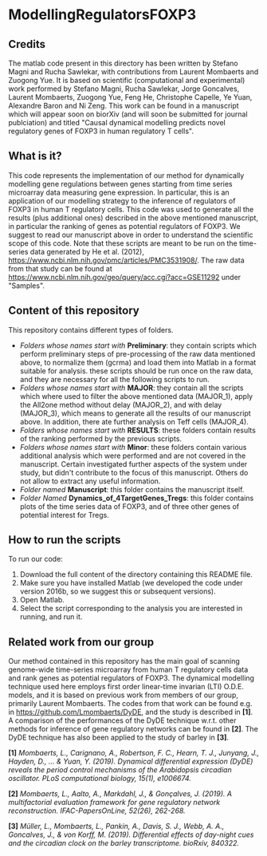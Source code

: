 # ModellingRegulatorsFOXP3

## Credits

The matlab code present in this directory has been written by Stefano Magni and Rucha Sawlekar, with contributions from Laurent Mombaerts and Zuogong Yue. It is based on scientific (computational and experimental) work performed by Stefano Magni, Rucha Sawlekar, Jorge Goncalves, Laurent Mombaerts, Zuogong Yue, Feng He, Christophe Capelle, Ye Yuan, Alexandre Baron and Ni Zeng. This work can be found in a manuscript which will appear soon on biorXiv (and will soon be submitted for journal publciation) and titled "Causal dynamical modelling predicts novel regulatory genes of FOXP3 in human regulatory T cells". 


## What is it?

This code represents the implementation of our method for dynamically modelling gene regulations between genes starting from time series microarray data measuring gene expression. In particular, this is an application of our modelling strategy to the inference of regulators of FOXP3 in human T regulatory cells. This code was used to generate all the results (plus additional ones) described in the above mentioned manuscript, in particular the ranking of genes as potential regulators of FOXP3. We suggest to read our manuscript above in order to understand the scientific scope of this code. Note that these scripts are meant to be run on the time-series data generated by He et al. (2012), https://www.ncbi.nlm.nih.gov/pmc/articles/PMC3531908/. The raw data from that study can be found at https://www.ncbi.nlm.nih.gov/geo/query/acc.cgi?acc=GSE11292 under "Samples".


## Content of this repository

This repository contains different types of folders.
- *Folders whose names start with* **Preliminary**: they contain scripts which perform preliminary steps of pre-processing of the raw data mentioned above, to normalize them (gcrma) and load them into Matlab in a format suitable for analysis. these scripts should be run once on the raw data, and they are necessary for all the following scripts to run.
- *Folders whose names start with* **MAJOR**: they contain all the scripts which where used to filter the above mentioned data (MAJOR_1), apply the All2one method without delay (MAJOR_2), and with delay (MAJOR_3), which means to generate all the results of our manuscript above. In addition, there ate further analysis on Teff cells (MAJOR_4).
- *Folders whose names start with* **RESULTS**: these folders contain results of the ranking performed by the previous scripts.
- *Folders whose names start with* **Minor**: these folders contain various additional analysis which were performed and are not covered in the manuscript. Certain investigated further aspects of the system under study, but didn't contribute to the focus of this manuscript. Others do not allow to extract any useful information.
- *Folder named* **Manuscript**: this folder contains the manuscript itself.
- *Folder Named* **Dynamics_of_4TargetGenes_Tregs**: this folder contains plots of the time series data of FOXP3, and of three other genes of potential interest for Tregs.


## How to run the scripts

To run our code:

1. Download the full content of the directory containing this README file.
2. Make sure you have installed Matlab (we developed the code under version 2016b, so we suggest this or subsequent versions).
3. Open Matlab.
4. Select the script corresponding to the analysis you are interested in running, and run it.


## Related work from our group

Our method contained in this repository has the main goal of scanning genome-wide time-series microarray from human T regulatory cells data and rank genes as potential regulators of FOXP3. The dynamical modelling technique used here employs first order linear-time invarian (LTI) O.D.E. models, and it is based on previous work from members of our group, primarily Laurent Mombaerts. The codes from that work can be found e.g. in https://github.com/Lmombaerts/DyDE, and the study is described in **[1]**. A comparison of the performances of the DyDE technique w.r.t. other methods for inference of gene regulatory networks can be found in **[2]**. The DyDE technique has also been applied to the study of barley in **[3]**.

**[1]** *Mombaerts, L., Carignano, A., Robertson, F. C., Hearn, T. J., Junyang, J., Hayden, D., ... & Yuan, Y. (2019). Dynamical differential expression (DyDE) reveals the period control mechanisms of the Arabidopsis circadian oscillator. PLoS computational biology, 15(1), e1006674.*

**[2]** *Mombaerts, L., Aalto, A., Markdahl, J., & Gonçalves, J. (2019). A multifactorial evaluation framework for gene regulatory network reconstruction. IFAC-PapersOnLine, 52(26), 262-268.*

**[3]** *Müller, L., Mombaerts, L., Pankin, A., Davis, S. J., Webb, A. A., Goncalves, J., & von Korff, M. (2019). Differential effects of day-night cues and the circadian clock on the barley transcriptome. bioRxiv, 840322.*
